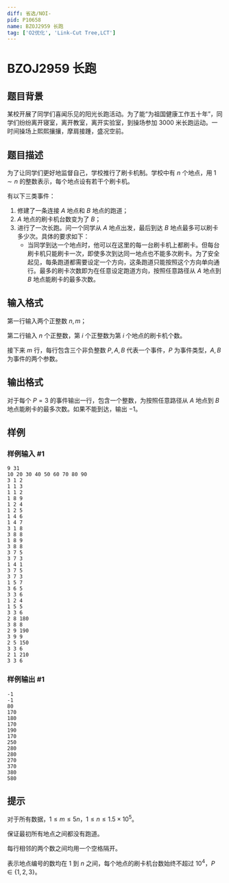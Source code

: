 ```yaml
---
diff: 省选/NOI-
pid: P10658
name: BZOJ2959 长跑
tag: ['O2优化', 'Link-Cut Tree,LCT']
---
```

# BZOJ2959 长跑
## 题目背景

某校开展了同学们喜闻乐见的阳光长跑活动。为了能“为祖国健康工作五十年”，同学们纷纷离开寝室，离开教室，离开实验室，到操场参加 $3000$ 米长跑运动。一时间操场上熙熙攘攘，摩肩接踵，盛况空前。
## 题目描述

为了让同学们更好地监督自己，学校推行了刷卡机制。学校中有 $n$ 个地点，用 $1\sim n$ 的整数表示，每个地点设有若干个刷卡机。

有以下三类事件：
1. 修建了一条连接 $A$ 地点和 $B$ 地点的跑道；
2. $A$ 地点的刷卡机台数变为了 $B$；
3. 进行了一次长跑。问一个同学从 $A$ 地点出发，最后到达 $B$ 地点最多可以刷卡多少次。具体的要求如下：
   - 当同学到达一个地点时，他可以在这里的每一台刷卡机上都刷卡。但每台刷卡机只能刷卡一次，即使多次到达同一地点也不能多次刷卡。为了安全起见，每条跑道都需要设定一个方向，这条跑道只能按照这个方向单向通行。最多的刷卡次数即为在任意设定跑道方向，按照任意路径从 $A$ 地点到 $B$ 地点能刷卡的最多次数。
## 输入格式

第一行输入两个正整数 $n,m$；

第二行输入 $n$ 个正整数，第 $i$ 个正整数为第 $i$ 个地点的刷卡机个数。

接下来 $m$ 行，每行包含三个非负整数 $P,A,B$ 代表一个事件，$P$ 为事件类型，$A,B$ 为事件的两个参数。
## 输出格式

对于每个 $P=3$ 的事件输出一行，包含一个整数，为按照任意路径从 $A$ 地点到 $B$ 地点能刷卡的最多次数。如果不能到达，输出 $-1$。
## 样例

### 样例输入 #1
```
9 31
10 20 30 40 50 60 70 80 90
3 1 2
1 1 3
1 1 2
1 8 9
1 2 4
1 2 5
1 4 6
1 4 7
3 1 8
3 8 8
1 8 9
3 8 8
3 7 5
3 7 3
1 4 1
3 7 5
3 7 3
1 5 7
3 6 5
3 3 6
1 2 4
1 5 5
3 3 6
2 8 180
3 8 8
2 9 190
3 9 9
2 5 150
3 3 6
2 1 210
3 3 6
```
### 样例输出 #1
```
-1
-1
80
170
180
170
190
170
250
280
280
270
370
380
580
```
## 提示

对于所有数据，$1\leq m\leq 5n$，$1\leq n\leq 1.5\times 10^5$。

保证最初所有地点之间都没有跑道。

每行相邻的两个数之间均用一个空格隔开。

表示地点编号的数均在 $1$ 到 $n$ 之间，每个地点的刷卡机台数始终不超过 $10^4$，$P \in \{1,2,3\}$。
